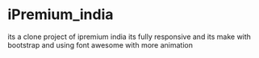 # iPremium_india
 its a clone project of ipremium india
 its fully responsive and its make with bootstrap and using font awesome with more animation
